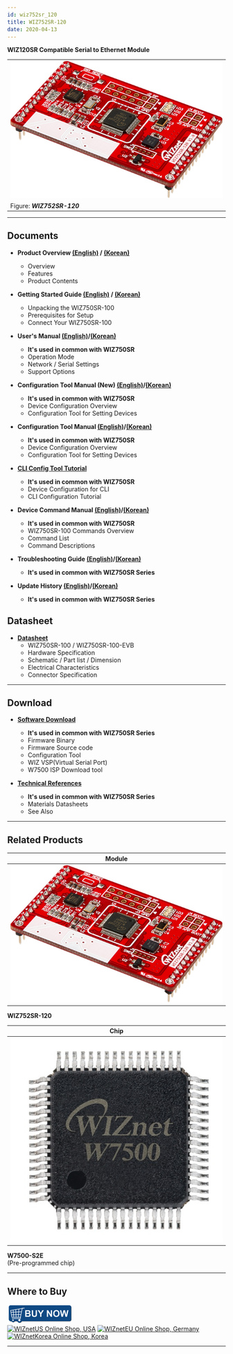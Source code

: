 ```yaml
---
id: wiz752sr_120
title: WIZ752SR-120
date: 2020-04-13
---
```


**WIZ120SR Compatible Serial to Ethernet Module**

|                                                             |
| ----------------------------------------------------------- |
| ![WIZ752SR-120](/img/products/s2e_module/wiz752sr-120/3.png) |
| Figure: ***WIZ752SR-120***                                  |

-----

## Documents

  - **Product Overview [(English)](overview-[EN]) / [(Korean)](overview-[KO])**
      - Overview
      - Features
      - Product Contents



  - **Getting Started Guide [(English)](gtting_started_guide-[EN]) / [(Korean)](gtting_started_guide-[KO])**
      - Unpacking the WIZ750SR-100
      - Prerequisites for Setup
      - Connect Your WIZ750SR-100



  - **User's Manual [(English)](/docs/Product/S2E-Module/WIZ750SR/users_manual-[EN])/[(Korean)](/docs/Product/S2E-Module/WIZ750SR/users_manual-[KO])** 
      - **It's used in common with WIZ750SR**
      - Operation Mode
      - Network / Serial Settings
      - Support Options



   - **Configuration Tool Manual (New) [(English)](../../WIZ750SR/configuration_tool_manual_new-[EN])/[(Korean)](../../WIZ750SR/configuration_tool_manual_new-[KO])**
      - **It's used in common with WIZ750SR**
      - Device Configuration Overview
      - Configuration Tool for Setting Devices



  - **Configuration Tool Manual [(English)](../../WIZ750SR/configuration_tool_manual-[EN])/[(Korean)](../../WIZ750SR/configuration_tool_manual-[KO])**
      - **It's used in common with WIZ750SR**
      - Device Configuration Overview
      - Configuration Tool for Setting Devices



  - **[CLI Config Tool Tutorial](../../WIZ750SR/CLI_Config_Tool_Tutorial/CLI_Config_Tool_Tutorial)**
      - **It's used in common with WIZ750SR**
      - Device Configuration for CLI
      - CLI Configuration Tutorial



  - **Device Command Manual [(English)](../../WIZ750SR/command_manual-[EN])/[(Korean)](../../WIZ750SR/command_manual-[KO])**
      - **It's used in common with WIZ750SR**
      - WIZ750SR-100 Commands Overview
      - Command List
      - Command Descriptions



   - **Troubleshooting Guide [(English)](../../WIZ750SR/trouble_shooting-[EN])/[(Korean)](../../WIZ750SR/trouble_shooting-[KO])**
      - **It's used in common with WIZ750SR Series**



  - **Update History [(English)](../../WIZ750SR/series_update_history-[EN])/[(Korean)](../../WIZ750SR/series_update_history-[KO])**
      - **It's used in common with WIZ750SR Series**

## Datasheet

  - **[Datasheet](Datasheet)**
      - WIZ750SR-100 / WIZ750SR-100-EVB
      - Hardware Specification
      - Schematic / Part list / Dimension
      - Electrical Characteristics
      - Connector Specification

-----

## Download

  - **[Software Download](../../WIZ750SR/download)**
      - **It's used in common with WIZ750SR Series**
      - Firmware Binary
      - Firmware Source code 
      - Configuration Tool
      - WIZ VSP(Virtual Serial Port)
      - W7500 ISP Download tool



  - **[Technical References](../../WIZ750SR/technical_references)**
      - **It's used in common with WIZ750SR Series**
      - Materials Datasheets
      - See Also
-----

## Related Products

| **Module**                                      |
| ----------------------------------------------- |
| ![](/img/products/s2e_module/wiz752sr-120/3.png) |

 **WIZ752SR-120**  


| **Chip**                            |
| ----------------------------------- |
| ![](/img/products/wiz750jr/w7500_1.jpg) |

 **W7500-S2E**  
(Pre-programmed chip) 

-----

## Where to Buy

![WIZnet Online Shop](/img/products/w5500/buynow.png)  
[![WIZnetUS Online Shop,
USA](/img/products/w5500/w5500_evb/icons/dollar.png)](http://www.shopwiznet.com/)
[![WIZnetEU Online Shop,
Germany](/img/products/w5500/w5500_evb/icons/european-euro.png)](http://shop.wiznet.eu/)
[![WIZnetKorea Online Shop,
Korea](/img/products/w5500/w5500_evb/icons/won.png)](http://shop.wiznet.co.kr/)

-----
